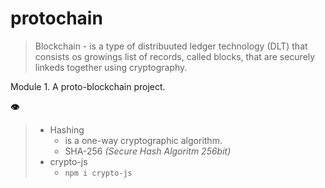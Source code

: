 # protochain

> Blockchain - is a type of distribuuted ledger technology (DLT) that consists os growings list of records, called blocks, that are securely linkeds together using cryptography.

Module 1. A proto-blockchain project.

**👁**
>
> - Hashing
>   - is a one-way cryptographic algorithm.
>   - SHA-256 *(Secure Hash Algoritm 256bit)*
> - crypto-js
>   - ```npm i crypto-js```
>
